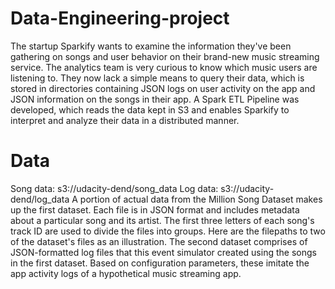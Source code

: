 # Data-Engineering-project
The startup Sparkify wants to examine the information they've been gathering on songs and user behavior on their brand-new music streaming service. The analytics team is very curious to know which music users are listening to. They now lack a simple means to query their data, which is stored in directories containing JSON logs on user activity on the app and JSON information on the songs in their app.  A Spark ETL Pipeline was developed, which reads the data kept in S3 and enables Sparkify to interpret and analyze their data in a distributed manner.

# Data
Song data: s3://udacity-dend/song_data
Log data: s3://udacity-dend/log_data
A portion of actual data from the Million Song Dataset makes up the first dataset. Each file is in JSON format and includes metadata about a particular song and its artist. The first three letters of each song's track ID are used to divide the files into groups. Here are the filepaths to two of the dataset's files as an illustration.
The second dataset comprises of JSON-formatted log files that this event simulator created using the songs in the first dataset. Based on configuration parameters, these imitate the app activity logs of a hypothetical music streaming app.
